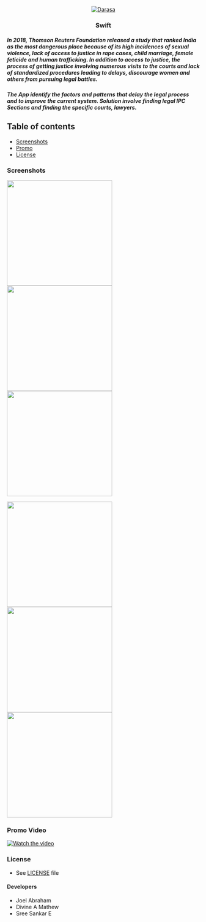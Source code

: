 <p align="center">
  <a href="https://github.com/sree-sankar/IEEEmadC-wiki">
    <img src="https://github.com/sree-sankar/IEEEmadC-wiki/blob/gh-pages/assets/Feature%20Graphic.png" alt="Darasa">
  </a>
  <h3 align="center">Swift</h3>
</p>
<p align="center">
    <h5>In 2018, Thomson Reuters Foundation released a study that ranked India as the most dangerous place because of its high incidences of sexual violence, lack of access to justice in rape cases, child marriage, female feticide and human trafficking. In addition to access to justice, the process of getting justice involving numerous visits to the courts and lack of standardized procedures leading to delays, discourage women and others from pursuing legal battles.<br></h5></p>
<p>
   <h5>The App identify the factors and patterns that delay the legal process and to improve the current system. Solution involve finding legal IPC Sections and finding the specific courts, lawyers.<br></h5>

</p>

## Table of contents

- [Screenshots](#)
- [Promo](#)
- [License](#)


### Screenshots

<img src="https://github.com/sree-sankar/IEEEmadC-wiki/blob/gh-pages/Screenshots/1.png" width="275"> <img src="https://github.com/sree-sankar/IEEEmadC-wiki/blob/gh-pages/Screenshots/2.png" width="275"> <img src="https://github.com/sree-sankar/IEEEmadC-wiki/blob/gh-pages/Screenshots/3.png" width="275">

<img src="https://github.com/sree-sankar/IEEEmadC-wiki/blob/gh-pages/Screenshots/4.png" width="275"> <img src="https://github.com/sree-sankar/IEEEmadC-wiki/blob/gh-pages/Screenshots/5.png" width="275"> <img src="https://github.com/sree-sankar/IEEEmadC-wiki/blob/gh-pages/Screenshots/6.png" width="275">

### Promo Video

[![Watch the video](https://github.com/sree-sankar/IEEEmadC-wiki/blob/gh-pages/assets/Feature%20Graphic.png)](https://drive.google.com/file/d/1TmfxOFdIi1acaI34WrO8XIbZcilMAuYz/view)

### License

* See [LICENSE](https://github.com/sree-sankar/IEEEmadC-wiki/blob/gh-pages/LICENSE) file

#### Developers
* Joel Abraham
* Divine A Mathew
* Sree Sankar E

